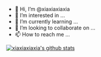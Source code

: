 - 👋 Hi, I’m @xiaxiaxiaxia
- 👀 I’m interested in ...
- 🌱 I’m currently learning ...
- 💞️ I’m looking to collaborate on ...
- 📫 How to reach me ...

<!---
xiaxiaxiaxia/xiaxiaxiaxia is a ✨ special ✨ repository because its `README.md` (this file) appears on your GitHub profile.
You can click the Preview link to take a look at your changes.
--->

[![xiaxiaxiaxia's github stats](https://github-readme-stats.vercel.app/api?username=xiaxiaxiaxia)](https://github.com/xiaxiaxiaxia/xiaxiaxiaxia)
